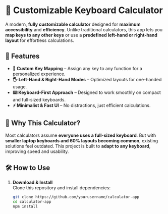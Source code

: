 # 🔢 Customizable Keyboard Calculator

A modern, **fully customizable calculator** designed for **maximum accessibility** and **efficiency**. Unlike traditional calculators, this app lets you **map keys to any other keys** or use a **predefined left-hand or right-hand layout** for effortless calculations.

## 🚀 Features

- **🔀 Custom Key Mapping** – Assign any key to any function for a personalized experience.
- **🖐️ Left-Hand & Right-Hand Modes** – Optimized layouts for one-handed usage.
- **⌨️ Keyboard-First Approach** – Designed to work smoothly on compact and full-sized keyboards.
- **⚡ Minimalist & Fast UI** – No distractions, just efficient calculations.

## 🎯 Why This Calculator?

Most calculators assume **everyone uses a full-sized keyboard**. But with **smaller laptop keyboards and 60% layouts becoming common**, existing solutions feel outdated. This project is built to **adapt to any keyboard**, improving speed and usability.

## 🛠️ How to Use

1. **Download & Install**  
   Clone this repository and install dependencies:
   ```sh
   git clone https://github.com/yourusername/calculator-app
   cd calculator-app
   npm install
